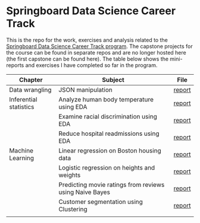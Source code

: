 # Springboard Data Science Career Track
This is the repo for the work, exercises and analysis related to the [Springboard Data Science Career Track program](https://www.springboard.com/workshops/data-science-career-track). The capstone projects for the course can be found in separate repos and are no longer hosted here (the first capstone can be found here). The table below shows the mini-reports and exercises I have completed so far in the program.

| Chapter | Subject | File |
| --- | --- | --- |
|  Data wrangling | JSON manipulation | [report](https://github.com/pjandir/Springboard-DSTrack/blob/master/Exercises/data_wrangling_json_5.2/solutions.ipynb) | 
| Inferential statistics | Analyze human body temperature using EDA | [report](https://github.com/pjandir/Springboard-DSTrack/blob/master/Exercises/inferential_statistics_8.2/sliderule_dsi_inferential_statistics_exercise_1.ipynb) |
| | Examine racial discrimination using EDA | [report](https://github.com/pjandir/Springboard-DSTrack/blob/master/Exercises/inferential_statistics_8.2/sliderule_dsi_inferential_statistics_exercise_2.ipynb) |
| | Reduce hospital readmissions using EDA  | [report](https://github.com/pjandir/Springboard-DSTrack/blob/master/Exercises/inferential_statistics_8.2/sliderule_dsi_inferential_statistics_exercise_3.ipynb) | 
| Machine Learning | Linear regression on Boston housing data | [report](https://github.com/pjandir/Springboard-DSTrack/blob/master/Exercises/machine_learning_11/Mini_Project_Linear_Regression.ipynb) |
| | Logistic regression on heights and weights | [report](https://github.com/pjandir/Springboard-DSTrack/blob/master/Exercises/machine_learning_11/Mini_Project_Logistic_Regression.ipynb) |
| | Predicting movie ratings from reviews using Naive Bayes | [report](https://github.com/pjandir/Springboard-DSTrack/blob/master/Exercises/machine_learning_11/Mini_Project_Naive_Bayes.ipynb) |
| | Customer segmentation using Clustering | [report](https://github.com/pjandir/Springboard-DSTrack/blob/master/Exercises/machine_learning_11/Mini_Project_Clustering.ipynb)  |  
| | | |


